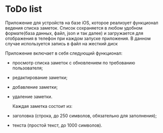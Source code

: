 # ToDo list

Приложение для устройств на базе iOS, которое реализует
функционал ведения списка заметок. Список сохраняется в любом удобном
формате(база данных, файл, json и так далее) и загружается для отображения в
телефон при каждом запуске приложения. В данном случае используется запись в файл на жесткий диск

Приложение включает в себя следующий функционал:

- просмотр списка заметок с обновлением по требованию пользователя;

- редактирование заметки;

- добавление заметки;

- удаление заметки. 

  Каждая заметка состоит из:
  
- заголовка (строка, до 250 символов, обязательно для заполнения);

- текста (простой текст, до 1000 символов). 
